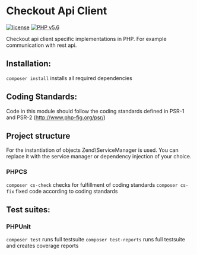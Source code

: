 # Checkout Api Client
[![license](https://img.shields.io/github/license/mashape/apistatus.svg)](https://github.com/wirecard/checkout-api-client-php/blob/master/LICENSE)
[![PHP v5.6](https://img.shields.io/badge/php-5.6-yellow.svg)](http://www.php.net)

Checkout api client specific implementations in PHP. For example communication with rest api.

## Installation:
`composer install` installs all required dependencies

## Coding Standards:
Code in this module should follow the coding standards defined in PSR-1 and PSR-2 (http://www.php-fig.org/psr/)

## Project structure
For the instantiation of objects Zend\ServiceManager is used.
You can replace it with the service manager or dependency injection of your choice.

### PHPCS
`composer cs-check` checks for fulfillment of coding standards
`composer cs-fix` fixed code according to coding standards

## Test suites:
### PHPUnit
`composer test` runs full testsuite
`composer test-reports` runs full testsuite and creates coverage reports
